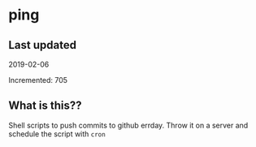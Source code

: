# ping

## Last updated
2019-02-06

Incremented: 705

## What is this??
Shell scripts to push commits to github errday. Throw it on a server and schedule the script with `cron`

